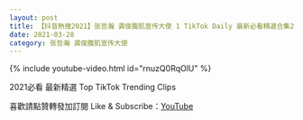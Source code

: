 ```yaml
---
layout: post
title: 【抖音熱搜2021】张哲瀚 龚俊腹肌宣传大使 1 TikTok Daily 最新必看精選合集2021 03 28
date: 2021-03-28
category: 张哲瀚 龚俊腹肌宣传大使
---
```


{% include youtube-video.html id="rnuzQ0RqOlU" %}

2021必看 最新精選 Top TikTok Trending Clips

喜歡請點贊轉發加訂閱 Like & Subscribe：[YouTube](https://www.youtube.com/channel/UCAoR7VcanIPd04uEq_GIylA/videos)

